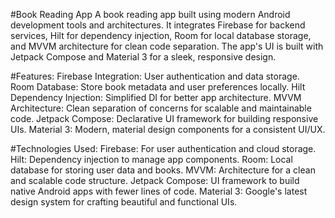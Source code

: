 #Book Reading App
A book reading app built using modern Android development tools and architectures. It integrates Firebase for backend services, Hilt for dependency injection, Room for local database storage, and MVVM architecture for clean code separation. The app's UI is built with Jetpack Compose and Material 3 for a sleek, responsive design.

#Features:
Firebase Integration: User authentication and data storage.
Room Database: Store book metadata and user preferences locally.
Hilt Dependency Injection: Simplified DI for better app architecture.
MVVM Architecture: Clean separation of concerns for scalable and maintainable code.
Jetpack Compose: Declarative UI framework for building responsive UIs.
Material 3: Modern, material design components for a consistent UI/UX.

#Technologies Used:
Firebase: For user authentication and cloud storage.
Hilt: Dependency injection to manage app components.
Room: Local database for storing user data and books.
MVVM: Architecture for a clean and scalable code structure.
Jetpack Compose: UI framework to build native Android apps with fewer lines of code.
Material 3: Google's latest design system for crafting beautiful and functional UIs.
